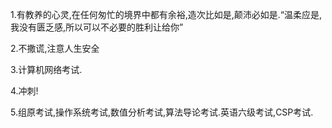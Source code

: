 1.有教养的心灵,在任何匆忙的境界中都有余裕,造次比如是,颠沛必如是.“温柔应是,我没有匮乏感,所以可以不必要的胜利让给你”

2.不撒谎,注意人生安全

3.计算机网络考试.

4.冲刺!

5.组原考试,操作系统考试,数值分析考试,算法导论考试.英语六级考试,CSP考试.


